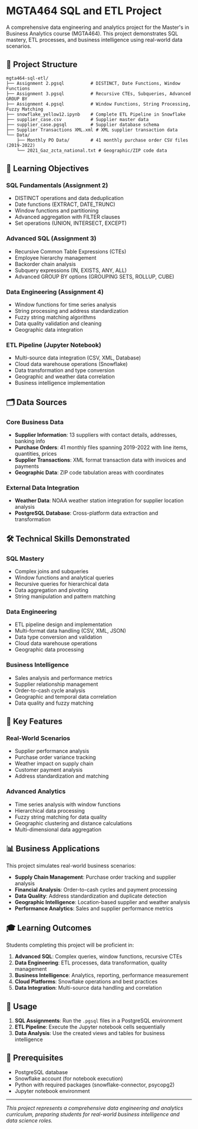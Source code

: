 # MGTA464 SQL and ETL Project

A comprehensive data engineering and analytics project for the Master's in Business Analytics course (MGTA464). This project demonstrates SQL mastery, ETL processes, and business intelligence using real-world data scenarios.

## 📁 Project Structure

```
mgta464-sql-etl/
├── Assignment 2.pgsql          # DISTINCT, Date Functions, Window Functions
├── Assignment 3.pgsql          # Recursive CTEs, Subqueries, Advanced GROUP BY
├── Assignment 4.pgsql          # Window Functions, String Processing, Fuzzy Matching
├── snowflake_yellow12.ipynb    # Complete ETL Pipeline in Snowflake
├── supplier_case.csv           # Supplier master data
├── supplier_case.pgsql         # Supplier database schema
├── Supplier Transactions XML.xml # XML supplier transaction data
└── Data/
    ├── Monthly PO Data/        # 41 monthly purchase order CSV files (2019-2022)
    └── 2021_Gaz_zcta_national.txt # Geographic/ZIP code data
```

## 🎯 Learning Objectives

### **SQL Fundamentals (Assignment 2)**
- DISTINCT operations and data deduplication
- Date functions (EXTRACT, DATE_TRUNC)
- Window functions and partitioning
- Advanced aggregation with FILTER clauses
- Set operations (UNION, INTERSECT, EXCEPT)

### **Advanced SQL (Assignment 3)**
- Recursive Common Table Expressions (CTEs)
- Employee hierarchy management
- Backorder chain analysis
- Subquery expressions (IN, EXISTS, ANY, ALL)
- Advanced GROUP BY options (GROUPING SETS, ROLLUP, CUBE)

### **Data Engineering (Assignment 4)**
- Window functions for time series analysis
- String processing and address standardization
- Fuzzy string matching algorithms
- Data quality validation and cleaning
- Geographic data integration

### **ETL Pipeline (Jupyter Notebook)**
- Multi-source data integration (CSV, XML, Database)
- Cloud data warehouse operations (Snowflake)
- Data transformation and type conversion
- Geographic and weather data correlation
- Business intelligence implementation

## 🗂️ Data Sources

### **Core Business Data**
- **Supplier Information**: 13 suppliers with contact details, addresses, banking info
- **Purchase Orders**: 41 monthly files spanning 2019-2022 with line items, quantities, prices
- **Supplier Transactions**: XML format transaction data with invoices and payments
- **Geographic Data**: ZIP code tabulation areas with coordinates

### **External Data Integration**
- **Weather Data**: NOAA weather station integration for supplier location analysis
- **PostgreSQL Database**: Cross-platform data extraction and transformation

## 🛠️ Technical Skills Demonstrated

### **SQL Mastery**
- Complex joins and subqueries
- Window functions and analytical queries
- Recursive queries for hierarchical data
- Data aggregation and pivoting
- String manipulation and pattern matching

### **Data Engineering**
- ETL pipeline design and implementation
- Multi-format data handling (CSV, XML, JSON)
- Data type conversion and validation
- Cloud data warehouse operations
- Geographic data processing

### **Business Intelligence**
- Sales analysis and performance metrics
- Supplier relationship management
- Order-to-cash cycle analysis
- Geographic and temporal data correlation
- Data quality and fuzzy matching

## 🚀 Key Features

### **Real-World Scenarios**
- Supplier performance analysis
- Purchase order variance tracking
- Weather impact on supply chain
- Customer payment analysis
- Address standardization and matching

### **Advanced Analytics**
- Time series analysis with window functions
- Hierarchical data processing
- Fuzzy string matching for data quality
- Geographic clustering and distance calculations
- Multi-dimensional data aggregation

## 📊 Business Applications

This project simulates real-world business scenarios:
- **Supply Chain Management**: Purchase order tracking and supplier analysis
- **Financial Analysis**: Order-to-cash cycles and payment processing
- **Data Quality**: Address standardization and duplicate detection
- **Geographic Intelligence**: Location-based supplier and weather analysis
- **Performance Analytics**: Sales and supplier performance metrics

## 🎓 Learning Outcomes

Students completing this project will be proficient in:
1. **Advanced SQL**: Complex queries, window functions, recursive CTEs
2. **Data Engineering**: ETL processes, data transformation, quality management
3. **Business Intelligence**: Analytics, reporting, performance measurement
4. **Cloud Platforms**: Snowflake operations and best practices
5. **Data Integration**: Multi-source data handling and correlation

## 📝 Usage

1. **SQL Assignments**: Run the `.pgsql` files in a PostgreSQL environment
2. **ETL Pipeline**: Execute the Jupyter notebook cells sequentially
3. **Data Analysis**: Use the created views and tables for business intelligence

## 🔧 Prerequisites

- PostgreSQL database
- Snowflake account (for notebook execution)
- Python with required packages (snowflake-connector, psycopg2)
- Jupyter notebook environment

---

*This project represents a comprehensive data engineering and analytics curriculum, preparing students for real-world business intelligence and data science roles.*
